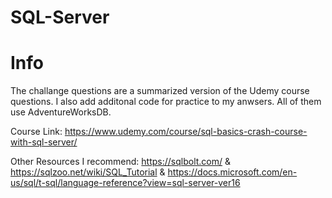 # SQL-Server

# Info

The challange questions are a summarized version of the Udemy course questions. I also add additonal code for practice to my anwsers. All of them use AdventureWorksDB.

Course Link: https://www.udemy.com/course/sql-basics-crash-course-with-sql-server/

Other Resources I recommend: https://sqlbolt.com/ & https://sqlzoo.net/wiki/SQL_Tutorial & https://docs.microsoft.com/en-us/sql/t-sql/language-reference?view=sql-server-ver16
